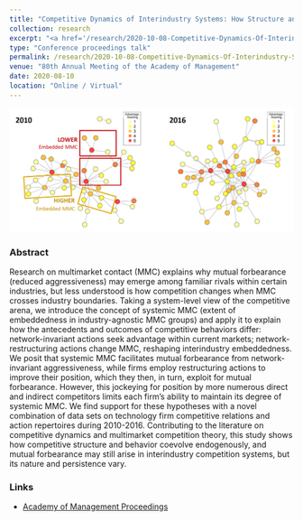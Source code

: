 ```yaml
---
title: "Competitive Dynamics of Interindustry Systems: How Structure and Conduct Coevolve"
collection: research
excerpt: "<a href='/research/2020-10-08-Competitive-Dynamics-Of-Interindustry-Systems-How-Structure-And-Conduct-Coevolve'><img src='/images/AOM2020_thumbnail_png.png' style='max-height:150px;'></a><br/><br/> Theorizing and analyzing how firms manage the paradoxical tension of reducing rivalry while also identifying and exploiting new opportunities."
type: "Conference proceedings talk"
permalink: /research/2020-10-08-Competitive-Dynamics-Of-Interindustry-Systems-How-Structure-And-Conduct-Coevolve
venue: "80th Annual Meeting of the Academy of Management"
date: 2020-08-10
location: "Online / Virtual"
---
```


<img src='/images/AOM2020_cover_slide_png.png' style="max-height:300px;">

### Abstract 
Research on multimarket contact (MMC) explains why mutual forbearance (reduced aggressiveness) may emerge among familiar rivals within certain industries, but less understood is how competition changes when MMC crosses industry boundaries. Taking a system-level view of the competitive arena, we introduce the concept of systemic MMC (extent of embeddedness in industry-agnostic MMC groups) and apply it to explain how the antecedents and outcomes of competitive behaviors differ: network-invariant actions seek advantage within current markets; network-restructuring actions change MMC, reshaping interindustry embeddedness. We posit that systemic MMC facilitates mutual forbearance from network-invariant aggressiveness, while firms employ restructuring actions to improve their position, which they then, in turn, exploit for mutual forbearance. However, this jockeying for position by more numerous direct and indirect competitors limits each firm’s ability to maintain its degree of systemic MMC. We find support for these hypotheses with a novel combination of data sets on technology firm competitive relations and action repertoires during 2010-2016. Contributing to the literature on competitive dynamics and multimarket competition theory, this study shows how competitive structure and behavior coevolve endogenously, and mutual forbearance may still arise in interindustry competition systems, but its nature and persistence vary.

### Links
* [Academy of Management Proceedings](https://journals.aom.org/doi/abs/10.5465/AMBPP.2020.9)


